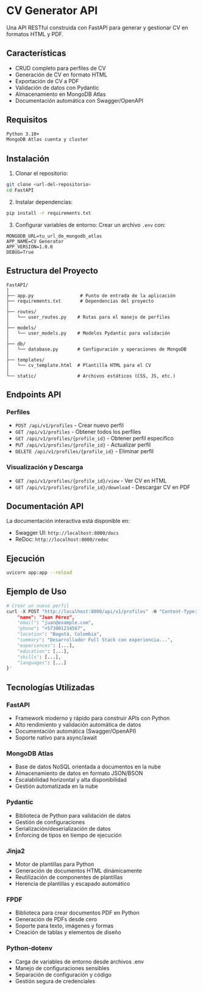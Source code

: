 # CV Generator API

Una API RESTful construida con FastAPI para generar y gestionar CV en formatos HTML y PDF.

## Características

- CRUD completo para perfiles de CV
- Generación de CV en formato HTML
- Exportación de CV a PDF
- Validación de datos con Pydantic
- Almacenamiento en MongoDB Atlas
- Documentación automática con Swagger/OpenAPI

## Requisitos

```bash
Python 3.10+
MongoDB Atlas cuenta y cluster
```

## Instalación

1. Clonar el repositorio:
```bash
git clone <url-del-repositorio>
cd FastAPI
```

2. Instalar dependencias:
```bash
pip install -r requirements.txt
```

3. Configurar variables de entorno:
Crear un archivo `.env` con:
```env
MONGODB_URL=tu_url_de_mongodb_atlas
APP_NAME=CV Generator
APP_VERSION=1.0.0
DEBUG=True
```

## Estructura del Proyecto

```
FastAPI/
│
├── app.py                 # Punto de entrada de la aplicación
├── requirements.txt       # Dependencias del proyecto
│
├── routes/
│   └── user_routes.py    # Rutas para el manejo de perfiles
│
├── models/
│   └── user_models.py    # Modelos Pydantic para validación
│
├── db/
│   └── database.py       # Configuración y operaciones de MongoDB
│
├── templates/
│   └── cv_template.html  # Plantilla HTML para el CV
│
└── static/               # Archivos estáticos (CSS, JS, etc.)
```

## Endpoints API

### Perfiles

- `POST /api/v1/profiles` - Crear nuevo perfil
- `GET /api/v1/profiles` - Obtener todos los perfiles
- `GET /api/v1/profiles/{profile_id}` - Obtener perfil específico
- `PUT /api/v1/profiles/{profile_id}` - Actualizar perfil
- `DELETE /api/v1/profiles/{profile_id}` - Eliminar perfil

### Visualización y Descarga

- `GET /api/v1/profiles/{profile_id}/view` - Ver CV en HTML
- `GET /api/v1/profiles/{profile_id}/download` - Descargar CV en PDF

## Documentación API

La documentación interactiva está disponible en:
- Swagger UI: `http://localhost:8000/docs`
- ReDoc: `http://localhost:8000/redoc`

## Ejecución

```bash
uvicorn app:app --reload
```

## Ejemplo de Uso

```python
# Crear un nuevo perfil
curl -X POST "http://localhost:8000/api/v1/profiles" -H "Content-Type: application/json" -d '{
    "name": "Juan Pérez",
    "email": "juan@example.com",
    "phone": "+573001234567",
    "location": "Bogotá, Colombia",
    "summary": "Desarrollador Full Stack con experiencia...",
    "experiences": [...],
    "education": [...],
    "skills": [...],
    "languages": [...]
}'
```

## Tecnologías Utilizadas

### FastAPI
- Framework moderno y rápido para construir APIs con Python
- Alto rendimiento y validación automática de datos
- Documentación automática (Swagger/OpenAPI)
- Soporte nativo para async/await

### MongoDB Atlas
- Base de datos NoSQL orientada a documentos en la nube
- Almacenamiento de datos en formato JSON/BSON
- Escalabilidad horizontal y alta disponibilidad
- Gestión automatizada en la nube

### Pydantic
- Biblioteca de Python para validación de datos
- Gestión de configuraciones
- Serialización/deserialización de datos
- Enforcing de tipos en tiempo de ejecución

### Jinja2
- Motor de plantillas para Python
- Generación de documentos HTML dinámicamente
- Reutilización de componentes de plantillas
- Herencia de plantillas y escapado automático

### FPDF
- Biblioteca para crear documentos PDF en Python
- Generación de PDFs desde cero
- Soporte para texto, imágenes y formas
- Creación de tablas y elementos de diseño

### Python-dotenv
- Carga de variables de entorno desde archivos .env
- Manejo de configuraciones sensibles
- Separación de configuración y código
- Gestión segura de credenciales
